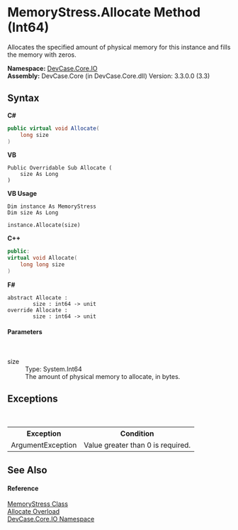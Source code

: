 # MemoryStress.Allocate Method (Int64)
 

Allocates the specified amount of physical memory for this instance and fills the memory with zeros.

**Namespace:**&nbsp;<a href="N_DevCase_Core_IO">DevCase.Core.IO</a><br />**Assembly:**&nbsp;DevCase.Core (in DevCase.Core.dll) Version: 3.3.0.0 (3.3)

## Syntax

**C#**<br />
``` C#
public virtual void Allocate(
	long size
)
```

**VB**<br />
``` VB
Public Overridable Sub Allocate ( 
	size As Long
)
```

**VB Usage**<br />
``` VB Usage
Dim instance As MemoryStress
Dim size As Long

instance.Allocate(size)
```

**C++**<br />
``` C++
public:
virtual void Allocate(
	long long size
)
```

**F#**<br />
``` F#
abstract Allocate : 
        size : int64 -> unit 
override Allocate : 
        size : int64 -> unit 
```


#### Parameters
&nbsp;<dl><dt>size</dt><dd>Type: System.Int64<br />The amount of physical memory to allocate, in bytes.</dd></dl>

## Exceptions
&nbsp;<table><tr><th>Exception</th><th>Condition</th></tr><tr><td>ArgumentException</td><td>Value greater than 0 is required.</td></tr></table>

## See Also


#### Reference
<a href="T_DevCase_Core_IO_MemoryStress">MemoryStress Class</a><br /><a href="Overload_DevCase_Core_IO_MemoryStress_Allocate">Allocate Overload</a><br /><a href="N_DevCase_Core_IO">DevCase.Core.IO Namespace</a><br />